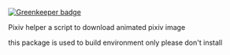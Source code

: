 
[![Greenkeeper badge](https://badges.greenkeeper.io/mmis1000/Pixiv_Helper.svg)](https://greenkeeper.io/)

Pixiv helper
a script to download animated pixiv image

this package is used to build environment only
please don't install